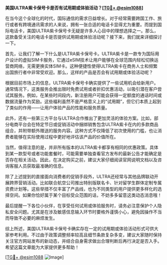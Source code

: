 **美国ULTRA紫卡保号卡是否有试用期或体验活动？[[TG💪+ @esim1088](https://t.me/s/esim1088)]**

在当今这个全球化的时代，国际通信的需求日益增长。对于经常需要跨国工作、旅行或者有跨境通讯需求的人来说，拥有一张合适的电话卡显得尤为重要。而提到国际电话卡，美国ULTRA紫卡保号卡无疑是许多人心目中的理想选择之一。那么，这款备受关注的电话卡是否提供试用期或体验活动呢？接下来，我们就来详细探讨一下。

首先，让我们了解一下什么是ULTRA紫卡保号卡。ULTRA紫卡是一款专为国际用户设计的虚拟SIM卡服务，它通过eSIM技术让用户能够在全球范围内轻松切换运营商网络，无需更换实体SIM卡。这种便捷性使得ULTRA紫卡在商务人士和频繁出国旅行者中非常受欢迎。那么，这样的产品是否会有试用期或体验活动呢？

根据目前市场上的信息，ULTRA紫卡保号卡确实提供了一些试用机会给新用户。通常情况下，这类服务会推出限时免费试用或者折扣优惠活动，以吸引潜在客户尝试其服务。例如，在某些时间段内，新注册用户可能会获得一定额度的通话时间或数据流量作为奖励。这些福利虽然不是严格意义上的“试用期”，但它们本质上起到了类似的作用——让用户体验产品的性能和服务质量。

此外，还有一些第三方平台与ULTRA合作推出了更加灵活的体验方案。比如，部分电商平台会在特定节日或促销活动中捆绑销售包含ULTRA紫卡在内的多款商品组合，并附带额外赠送的服务内容。这种方式不仅降低了初次使用的门槛，也让消费者能够在实际使用过程中更好地评估该产品的价值所在。

当然，值得注意的是，并非所有版本的ULTRA紫卡都享有相同的优惠政策。具体到某一款型号或者功能套餐时，可能需要单独查看官方发布的最新公告才能确定是否存在相关活动。因此，在决定购买之前，建议大家仔细阅读官网说明文档以及咨询客服人员获取最准确的信息。

除了上述提到的直接面向消费者的促销手段外，ULTRA还经常与其他品牌联动开展跨界营销活动。比如联合航空公司推出特别版联名卡、针对留学生群体定制专属资费计划等。这些举措不仅丰富了产品线，也为不同类型的用户提供更多样化的选择空间。如果你恰好属于某个目标受众范围的话，不妨多多留意这类动态消息哦！

最后提醒一下各位小伙伴，在享受任何试用或体验服务时，请务必注意保护个人隐私安全问题。尤其是在涉及敏感信息输入环节时要格外谨慎小心，避免因操作不当而导致不必要的麻烦发生。

综上所述，美国ULTRA紫卡保号卡确实存在一定的试用期或体验活动形式可供大家参考利用。不过由于政策调整频率较高且细节条款复杂多变，建议大家随时保持关注官方网站发布的新动态，并结合自身需求做出合理判断后再行决定是否入手。希望这篇文章能为大家提供更多帮助！

[[TG💪+ @esim1088](https://t.me/s/esim1088) ![Image](https://i.postimg.cc/4NQfJmqS/Snipaste-2025-05-13-00-14-12.png)]